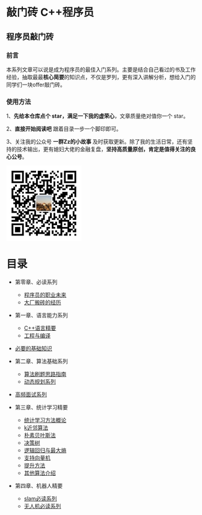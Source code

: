 # 敲门砖 C++程序员
## 程序员敲门砖

### 前言

本系列文章可以说是成为程序员的最佳入门系列。主要是结合自己看过的书及工作经验，抽取最最**核心简要**的知识点，不仅是罗列，更有深入讲解分析，想给入门的同学们一块offer敲门砖。

### 使用方法

1、**先给本仓库点个 star，满足一下我的虚荣心**，文章质量绝对值你一个 star。

2、**直接开始阅读吧** 跟着目录一步一个脚印即可。

3、关注我的公众号 **一群Zz的小故事** 及时获取更新。除了我的生活日常，还有坚持的技术输出，更有媳妇大佬的金融复盘，**坚持高质量原创，肯定是值得关注的良心公号**。

<img src="./pics/wechat/qrcode.jpg" width = "200" align=center />


# 目录

* 第零章、必读系列
  * [程序员的职业未来](算法思维系列/学习数据结构和算法的高效方法.md)
  * [大厂搬砖的经历]()

* 第一章、语言能力系列
  * [C++语言精要](动态规划系列/动态规划详解进阶.md)
  * [工程与编译]()
* [必要的基础知识](算法思维系列/算法学习之路.md)
  
* 第二章、算法基础系列
  * [算法刷题思路指南](算法思维系列/学习数据结构和算法的高效方法.md)
  * [动态规划系列](算法系列/动态规划详解.md)
* [高频面试系列]()
  
* 第三章、统计学习精要
  
  * [统计学习方法概论](算法思维系列/算法学习之路.md)
  * [k近邻算法](算法思维系列/算法学习之路.md)
  * [朴素贝叶斯法](算法思维系列/算法学习之路.md)
  * [决策树](算法思维系列/算法学习之路.md)
  * [逻辑回归与最大熵](算法思维系列/算法学习之路.md)
  * [支持向量机](算法思维系列/算法学习之路.md)
  * [提升方法](算法思维系列/算法学习之路.md)
  * [其他算法介绍](算法思维系列/算法学习之路.md)
  
* 第四章、机器人精要
  
  * [slam必读系列](高频面试系列/LRU算法.md)
  * [无人机必读系列](高频面试系列/LRU算法.md)
  


